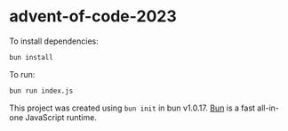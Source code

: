 # advent-of-code-2023

To install dependencies:

```bash
bun install
```

To run:

```bash
bun run index.js
```

This project was created using `bun init` in bun v1.0.17. [Bun](https://bun.sh) is a fast all-in-one JavaScript runtime.
